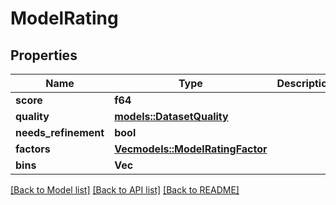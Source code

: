 # ModelRating

## Properties

Name | Type | Description | Notes
------------ | ------------- | ------------- | -------------
**score** | **f64** |  | 
**quality** | [**models::DatasetQuality**](DatasetQuality.md) |  | 
**needs_refinement** | **bool** |  | 
**factors** | [**Vec<models::ModelRatingFactor>**](ModelRatingFactor.md) |  | 
**bins** | **Vec<f64>** |  | 

[[Back to Model list]](../README.md#documentation-for-models) [[Back to API list]](../README.md#documentation-for-api-endpoints) [[Back to README]](../README.md)


